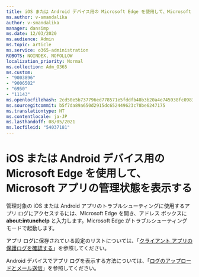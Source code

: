```yaml
---
title: iOS または Android デバイス用の Microsoft Edge を使用して、Microsoft アプリの管理状態を表示する
ms.author: v-smandalika
author: v-smandalika
manager: dansimp
ms.date: 12/03/2020
ms.audience: Admin
ms.topic: article
ms.service: o365-administration
ROBOTS: NOINDEX, NOFOLLOW
localization_priority: Normal
ms.collection: Adm_O365
ms.custom:
- "9003896"
- "9006502"
- "6950"
- "11143"
ms.openlocfilehash: 2cd50e5b737796ed778571e5fddfb48b3b20a4e745938fc09836525a47ba2b72
ms.sourcegitcommit: b5f7da89a650d2915dc652449623c78be6247175
ms.translationtype: HT
ms.contentlocale: ja-JP
ms.lasthandoff: 08/05/2021
ms.locfileid: "54037181"
---
```

# <a name="view-the-management-status-of-microsoft-apps-by-using-microsoft-edge-for-ios-or-android-devices"></a>iOS または Android デバイス用の Microsoft Edge を使用して、Microsoft アプリの管理状態を表示する

管理対象の iOS または Android アプリのトラブルシューティングに使用するアプリ ログにアクセスするには、Microsoft Edge を開き、アドレス ボックスに **about:intunehelp** と入力します。Microsoft Edge がトラブルシューティング モードで起動します。

アプリ ログに保存されている設定のリストについては、「[クライアント アプリの保護ログを確認する](/mem/intune/apps/app-protection-policy-settings-log)」を参照してください。

Android デバイスでアプリ ログを表示する方法については、「[ログのアップロードとメール送信](/mem/intune/user-help/send-logs-to-your-it-admin-by-email-android)」を参照してください。